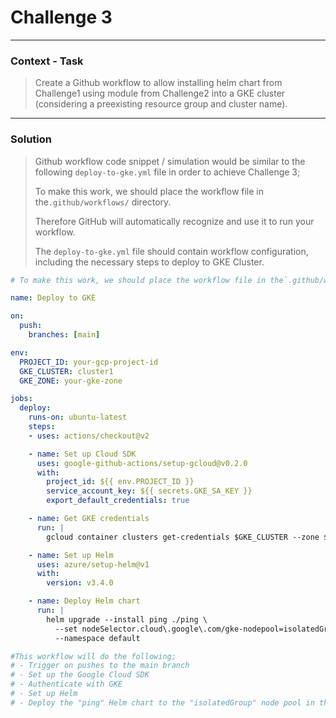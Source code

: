 # Challenge 3

---
### Context - Task
> Create a Github workflow to allow installing helm chart from Challenge1 using module from Challenge2
> into a GKE cluster (considering a preexisting resource group and cluster name).

---
### Solution

> Github workflow code snippet / simulation would be similar to the following `deploy-to-gke.yml` file in order to achieve Challenge 3;
> 
> To make this work, we should place the workflow file in the`.github/workflows/` directory.
> 
> Therefore GitHub will automatically recognize and use it to run your workflow. 
> 
> The `deploy-to-gke.yml` file should contain workflow configuration, including the necessary steps to deploy to GKE Cluster.

```yaml
# To make this work, we should place the workflow file in the`.github/workflows/` directory.

name: Deploy to GKE

on:
  push:
    branches: [main]

env:
  PROJECT_ID: your-gcp-project-id
  GKE_CLUSTER: cluster1
  GKE_ZONE: your-gke-zone

jobs:
  deploy:
    runs-on: ubuntu-latest
    steps:
    - uses: actions/checkout@v2

    - name: Set up Cloud SDK
      uses: google-github-actions/setup-gcloud@v0.2.0
      with:
        project_id: ${{ env.PROJECT_ID }}
        service_account_key: ${{ secrets.GKE_SA_KEY }}
        export_default_credentials: true

    - name: Get GKE credentials
      run: |
        gcloud container clusters get-credentials $GKE_CLUSTER --zone $GKE_ZONE

    - name: Set up Helm
      uses: azure/setup-helm@v1
      with:
        version: v3.4.0

    - name: Deploy Helm chart
      run: |
        helm upgrade --install ping ./ping \
          --set nodeSelector.cloud\.google\.com/gke-nodepool=isolatedGroup \
          --namespace default

#This workflow will do the following;
# - Trigger on pushes to the main branch
# - Set up the Google Cloud SDK
# - Authenticate with GKE
# - Set up Helm
# - Deploy the "ping" Helm chart to the "isolatedGroup" node pool in the GKE cluster
```
